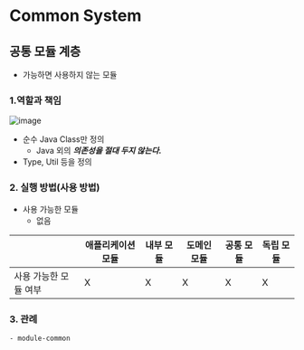 # Common System

## 공통 모듈 계층

- 가능하면 사용하지 않는 모듈

### 1.역할과 책임

![image](https://user-images.githubusercontent.com/70932170/225806245-c772ac9f-67ca-40be-9dc5-1e4536640eb3.png)

- 순수 Java Class만 정의
    - Java 외의 ***의존성을 절대 두지 않는다.***
- Type, Util 등을 정의

### 2. 실행 방법(사용 방법)

- 사용 가능한 모듈
    - 없음

|              | 애플리케이션 모듈 | 내부 모듈 | 도메인 모듈 | 공통 모듈 | 독립 모듈 |
|--------------|-----------|-------|--------|-------|-------|
| 사용 가능한 모듈 여부 | X         | X     | X      | X     | X     |

### 3. 관례

```bash
- module-common
```